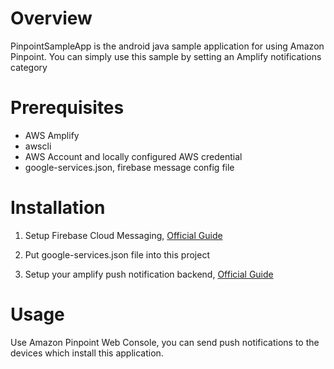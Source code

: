 # Overview
PinpointSampleApp is the android java sample application for using Amazon Pinpoint.
You can simply use this sample by setting an Amplify notifications category

# Prerequisites
- AWS Amplify
- awscli
- AWS Account and locally configured AWS credential
- google-services.json, firebase message config file

# Installation
1. Setup Firebase Cloud Messaging, [Official Guide](https://firebase.google.com/docs/cloud-messaging)

2. Put google-services.json file into this project

3. Setup your amplify push notification backend, [Official Guide](https://docs.amplify.aws/sdk/push-notifications/getting-started/q/platform/android)

# Usage
Use Amazon Pinpoint Web Console, you can send push notifications to the devices which install this application.

